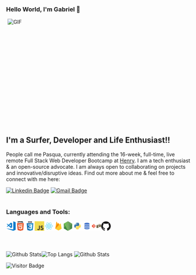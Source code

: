 ### Hello World, I'm Gabriel 👋

 <img align="right" alt="GIF" src="https://github.com/gabrielpasquantonio/gabrielpasquantonio/blob/main/code.gif?raw=true" width="500" height="320" />


## I'm a Surfer, Developer and Life Enthusiast!!



People call me Pasqua, currently attending the 16-week, full-time, live remote Full Stack Web Developer Bootcamp at [Henry](https://www.soyhenry.com/). I am a tech enthusiast & an open-source advocate. I am always open to collaborating on projects and innovative/disruptive ideas. Find out more about me & feel free to connect with me here:

[![Linkedin Badge](https://img.shields.io/badge/-gabrielpasquantonio-blue?style=flat-square&logo=Linkedin&logoColor=white&link=https://www.linkedin.com/in/gabrielpasquantonio/)](https://www.linkedin.com/in/gabrielpasquantonio/)
[![Gmail Badge](https://img.shields.io/badge/-pasquantonioo@gmail.com-c14438?style=flat-square&logo=Gmail&logoColor=white&link=mailto:pasquantonioo@gmail.com)](mailto:pasquantonioo@gmail.com)
<br />
<br />
### Languages and Tools:

<img align="left" alt="Visual Studio Code" width="26px" src="https://raw.githubusercontent.com/github/explore/80688e429a7d4ef2fca1e82350fe8e3517d3494d/topics/visual-studio-code/visual-studio-code.png" />
<img align="left" alt="HTML5" width="26px" src="https://raw.githubusercontent.com/github/explore/80688e429a7d4ef2fca1e82350fe8e3517d3494d/topics/html/html.png" />
<img align="left" alt="CSS3" width="26px" src="https://raw.githubusercontent.com/github/explore/80688e429a7d4ef2fca1e82350fe8e3517d3494d/topics/css/css.png" />
<img align="left" alt="JavaScript" width="26px" src="https://raw.githubusercontent.com/github/explore/80688e429a7d4ef2fca1e82350fe8e3517d3494d/topics/javascript/javascript.png" />
<img align="left" alt="React" width="26px" src="https://raw.githubusercontent.com/github/explore/80688e429a7d4ef2fca1e82350fe8e3517d3494d/topics/react/react.png" />
<img align="left" alt="Firebase" width="26px"src="https://raw.githubusercontent.com/github/explore/80688e429a7d4ef2fca1e82350fe8e3517d3494d/topics/firebase/firebase.png" /></a> 
<img align="left" alt="Node.js" width="26px" src="https://raw.githubusercontent.com/github/explore/80688e429a7d4ef2fca1e82350fe8e3517d3494d/topics/nodejs/nodejs.png" />
<img align="left" alt="python" width="26px" src="https://raw.githubusercontent.com/github/explore/80688e429a7d4ef2fca1e82350fe8e3517d3494d/topics/python/python.png" />
<img align="left" alt="SQL" width="26px" src="https://raw.githubusercontent.com/github/explore/80688e429a7d4ef2fca1e82350fe8e3517d3494d/topics/sql/sql.png" />
<img align="left" alt="Git" width="26px" src="https://raw.githubusercontent.com/github/explore/80688e429a7d4ef2fca1e82350fe8e3517d3494d/topics/git/git.png" />
<img align="left" alt="GitHub" width="26px" src="https://raw.githubusercontent.com/github/explore/78df643247d429f6cc873026c0622819ad797942/topics/github/github.png" />
<br /><br /><br />
<br />


![Github Stats](https://github-readme-stats.vercel.app/api?username=gabrielpasquantonio&count_private=true&show_icons=true&include_all_commits=true)![Top Langs](https://github-readme-stats.vercel.app/api/top-langs/?username=gabrielpasquantonio&hide=TeX&layout=compact)
![Github Stats](https://github-readme-streak-stats.herokuapp.com/?user=gabrielpasquantonio)


![Visitor Badge](https://visitor-badge.laobi.icu/badge?page_id=gabrielpasquantonio.gabrielpasquantonio)
